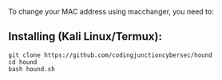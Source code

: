 To change your MAC address using macchanger, you need to:


## Installing (Kali Linux/Termux):

```
git clone https://github.com/codingjunctioncybersec/hound
cd hound
bash hound.sh
```
